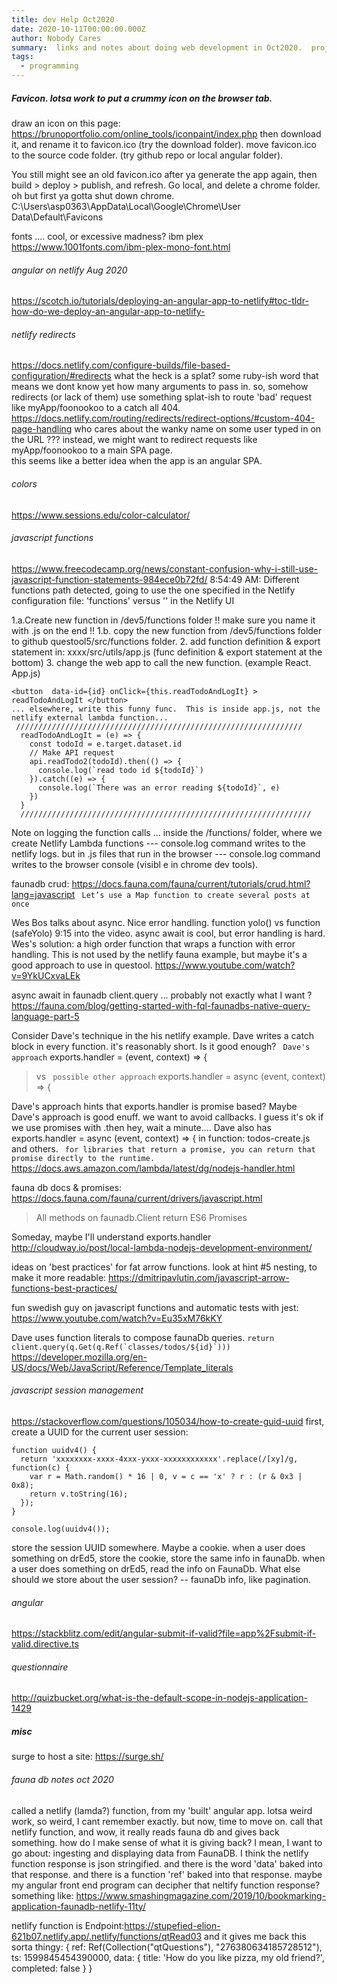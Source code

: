```yaml
---
title: dev Help Oct2020 
date: 2020-10-11T00:00:00.000Z
author: Nobody Cares
summary:  links and notes about doing web development in Oct2020.  projects like questool5.
tags:
  - programming
---
```



##### Favicon.   lotsa work to put a crummy icon on the browser tab.
 
draw an icon on this page:
https://brunoportfolio.com/online_tools/iconpaint/index.php
then download it, and rename it to favicon.ico  (try the download folder).
move favicon.ico to the source code folder. (try github repo or local angular folder).

You still might see an old favicon.ico after ya generate the app again, then build > deploy > publish, and refresh.
Go local, and delete a chrome folder.  oh but first ya gotta shut down chrome.
C:\Users\asp0363\AppData\Local\Google\Chrome\User Data\Default\Favicons


fonts .... cool, or excessive madness?   ibm plex
https://www.1001fonts.com/ibm-plex-mono-font.html

###### angular on netlify Aug 2020
https://scotch.io/tutorials/deploying-an-angular-app-to-netlify#toc-tldr-how-do-we-deploy-an-angular-app-to-netlify-


###### netlify redirects
https://docs.netlify.com/configure-builds/file-based-configuration/#redirects
what the heck is a splat?
some ruby-ish word that means we dont know yet how many arguments to pass in.
so, somehow redirects (or lack of them) use something splat-ish to route 'bad' request like myApp/foonookoo to a catch all 404.
https://docs.netlify.com/routing/redirects/redirect-options/#custom-404-page-handling
who cares about the wanky name on some user typed in on the URL ???
instead, we might want to redirect requests like myApp/foonookoo to a main SPA page.  
this seems like a better idea when the app is an angular SPA.


###### colors
https://www.sessions.edu/color-calculator/

###### javascript functions
https://www.freecodecamp.org/news/constant-confusion-why-i-still-use-javascript-function-statements-984ece0b72fd/ 
8:54:49 AM: Different functions path detected, going to use the one specified in the Netlify configuration file: 'functions' versus '' in the Netlify UI

1.a.Create new function in /dev5/functions folder  !! make sure you name it with .js on the end !!
1.b. copy the new function from  /dev5/functions folder to github questool5/src/functions folder. 
2. add function definition & export statement in: xxxx/src/utils/app.js   (func definition & export statement at the bottom) 
3. change the web app to call the new function.  (example React.   App.js)
```
<button  data-id={id} onClick={this.readTodoAndLogIt} > readTodoAndLogIt </button>
... elsewhere, write this funny func.  This is inside app.js, not the netlify external lambda function...
 ////////////////////////////////////////////////////////////////
  readTodoAndLogIt = (e) => {
    const todoId = e.target.dataset.id
    // Make API request 
    api.readTodo2(todoId).then(() => {
      console.log(`read todo id ${todoId}`)     
    }).catch((e) => {
      console.log(`There was an error reading ${todoId}`, e)
    })
  }
  /////////////////////////////////////////////////////////////////
```

Note on logging the function calls ...
inside the /functions/ folder, where we create Netlify Lambda functions --- console.log command writes to the netlify logs.
but in .js files that run in the browser --- console.log command writes to the browser console (visibl e in chrome dev tools).

faunadb crud:
https://docs.fauna.com/fauna/current/tutorials/crud.html?lang=javascript
``` Let’s use a Map function to create several posts at once```

Wes Bos talks about async.  Nice error handling. function yolo()  vs function (safeYolo) 9:15 into the video.
async await is cool, but error handling is hard.  Wes's solution:  a high order function that wraps a function with error handling.
This is not used by the netlify fauna example, but maybe it's a good approach to use in questool.
https://www.youtube.com/watch?v=9YkUCxvaLEk


async await in faunadb  client.query ... probably not exactly what I want ?
https://fauna.com/blog/getting-started-with-fql-faunadbs-native-query-language-part-5

Consider Dave's technique in the his netlify example.
Dave writes a catch block in every function.  it's reasonably short.  Is it good enough?
 ``` Dave's approach```  exports.handler = (event, context) => {           
>vs 
``` possible other approach```  exports.handler = async (event, context) => {     

Dave's approach hints that exports.handler is promise based?
Maybe Dave's approach is good enuff.  we want to avoid callbacks.  I guess it's ok if we use promises with .then
hey, wait a minute.... Dave also has  exports.handler = async (event, context) => { 
in function: todos-create.js and others.
``` for libraries that return a promise, you can return that promise directly to the runtime.```  
https://docs.aws.amazon.com/lambda/latest/dg/nodejs-handler.html

fauna db docs & promises:
https://docs.fauna.com/fauna/current/drivers/javascript.html
>All methods on faunadb.Client return ES6 Promises


Someday, maybe I'll understand exports.handler
http://cloudway.io/post/local-lambda-nodejs-development-environment/

ideas on 'best practices' for fat arrow functions.  look at hint #5 nesting, to make it more readable:
https://dmitripavlutin.com/javascript-arrow-functions-best-practices/

fun swedish guy on javascript functions and automatic tests with jest:
https://www.youtube.com/watch?v=Eu35xM76kKY

Dave uses function literals to compose faunaDb queries. 
``` return client.query(q.Get(q.Ref(`classes/todos/${id}`))) ```
https://developer.mozilla.org/en-US/docs/Web/JavaScript/Reference/Template_literals 
 
 
###### javascript session management
https://stackoverflow.com/questions/105034/how-to-create-guid-uuid
first, create a UUID for the current user session:
```
function uuidv4() {
  return 'xxxxxxxx-xxxx-4xxx-yxxx-xxxxxxxxxxxx'.replace(/[xy]/g, function(c) {
    var r = Math.random() * 16 | 0, v = c == 'x' ? r : (r & 0x3 | 0x8);
    return v.toString(16);
  });
}

console.log(uuidv4());
```
store the session UUID somewhere. Maybe a cookie.
when a user does something on drEd5, store the cookie, store the same info in faunaDb.
when a user does something on drEd5, read the info on FaunaDb.
What else should we store about the user session?
 -- faunaDb info, like pagination.

###### angular 
https://stackblitz.com/edit/angular-submit-if-valid?file=app%2Fsubmit-if-valid.directive.ts

###### questionnaire
http://quizbucket.org/what-is-the-default-scope-in-nodejs-application-1429


##### misc
surge to host a site: https://surge.sh/


###### fauna db notes oct 2020
called a netlify (lamda?) function, from my 'built' angular app.
lotsa weird work, so weird, I cant remember exactly.
but now, time to move on.
call that netlify function, and wow, it really reads fauna db and gives back something.
how do I make sense of what it is giving back?
I mean,  I want to go about: ingesting and displaying data from FaunaDB.
I think the netlify function response is json stringified.
and there is the word 'data' baked into that response.
and there is a function 'ref' baked into that response.
maybe my angular front end program can decipher that neltify function response?
something like:
https://www.smashingmagazine.com/2019/10/bookmarking-application-faunadb-netlify-11ty/

netlify function is Endpoint:https://stupefied-elion-621b07.netlify.app/.netlify/functions/qtRead03
and it gives me back this sorta thingy:
{
  ref: Ref(Collection("qtQuestions"), "276380634185728512"),
  ts: 1599845454390000,
  data: { title: 'How do you like pizza, my old friend?', completed: false }
}
